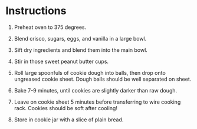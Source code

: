 # Instructions

1. Preheat oven to 375 degrees.

2. Blend crisco, sugars, eggs, and vanilla in a large bowl.

3. Sift dry ingredients and blend them into the main bowl.

4. Stir in those sweet peanut butter cups.

5. Roll large spoonfuls of cookie dough into balls, then drop onto ungreased
   cookie sheet. Dough balls should be well separated on sheet.

6. Bake 7-9 minutes, until cookies are slightly darker than raw dough.

7. Leave on cookie sheet 5 minutes before transferring to wire cooking rack.
   Cookies should be soft after cooling!

8. Store in cookie jar with a slice of plain bread.

